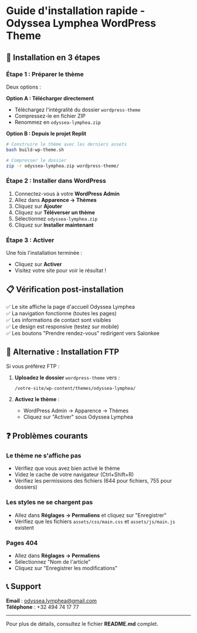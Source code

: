 # Guide d'installation rapide - Odyssea Lymphea WordPress Theme

## 🚀 Installation en 3 étapes

### Étape 1 : Préparer le thème

Deux options :

**Option A : Télécharger directement**
- Téléchargez l'intégralité du dossier `wordpress-theme`
- Compressez-le en fichier ZIP
- Renommez en `odyssea-lymphea.zip`

**Option B : Depuis le projet Replit**
```bash
# Construire le thème avec les derniers assets
bash build-wp-theme.sh

# Compresser le dossier
zip -r odyssea-lymphea.zip wordpress-theme/
```

### Étape 2 : Installer dans WordPress

1. Connectez-vous à votre **WordPress Admin**
2. Allez dans **Apparence → Thèmes**
3. Cliquez sur **Ajouter**
4. Cliquez sur **Téléverser un thème**
5. Sélectionnez `odyssea-lymphea.zip`
6. Cliquez sur **Installer maintenant**

### Étape 3 : Activer

Une fois l'installation terminée :
- Cliquez sur **Activer**
- Visitez votre site pour voir le résultat !

## 📋 Vérification post-installation

✅ Le site affiche la page d'accueil Odyssea Lymphea  
✅ La navigation fonctionne (toutes les pages)  
✅ Les informations de contact sont visibles  
✅ Le design est responsive (testez sur mobile)  
✅ Les boutons "Prendre rendez-vous" redirigent vers Salonkee  

## 🔧 Alternative : Installation FTP

Si vous préférez FTP :

1. **Uploadez le dossier** `wordpress-theme` vers :
   ```
   /votre-site/wp-content/themes/odyssea-lymphea/
   ```

2. **Activez le thème** :
   - WordPress Admin → Apparence → Thèmes
   - Cliquez sur "Activer" sous Odyssea Lymphea

## ❓ Problèmes courants

### Le thème ne s'affiche pas
- Vérifiez que vous avez bien activé le thème
- Videz le cache de votre navigateur (Ctrl+Shift+R)
- Vérifiez les permissions des fichiers (644 pour fichiers, 755 pour dossiers)

### Les styles ne se chargent pas
- Allez dans **Réglages → Permaliens** et cliquez sur "Enregistrer"
- Vérifiez que les fichiers `assets/css/main.css` et `assets/js/main.js` existent

### Pages 404
- Allez dans **Réglages → Permaliens**
- Sélectionnez "Nom de l'article"
- Cliquez sur "Enregistrer les modifications"

## 📞 Support

**Email** : odyssea.lymphea@gmail.com  
**Téléphone** : +32 494 74 17 77

---

Pour plus de détails, consultez le fichier **README.md** complet.
